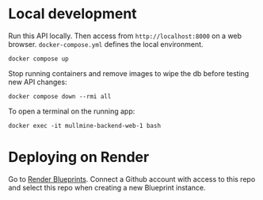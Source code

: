 # Local development
Run this API locally. Then access from `http://localhost:8000` on a web browser. `docker-compose.yml` defines the local environment.
```
docker compose up
```
Stop running containers and remove images to wipe the db before testing new API changes:
```
docker compose down --rmi all
```
To open a terminal on the running app:
```
docker exec -it mullmine-backend-web-1 bash
```
# Deploying on Render
Go to [Render Blueprints](https://dashboard.render.com/blueprints). Connect a Github account with access to this repo and select this repo when creating a new Blueprint instance.